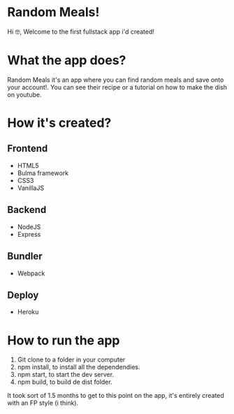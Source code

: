# Random Meals!
Hi 🤓, Welcome to the first fullstack app i'd created!

# What the app does?

Random Meals it's an app where you can find random meals and save onto your account!. 
You can see their recipe or a tutorial on how to make the dish on youtube.

# How it's created?

## Frontend

 - HTML5
 - Bulma framework
 - CSS3
 - VanillaJS


## Backend

 - NodeJS
 - Express

## Bundler
 - Webpack

## Deploy

 - Heroku

# How to run the app

 1. Git clone to a folder in your computer
 2. npm install, to install all the dependendies.
 3. npm start, to start the dev server.
 4. npm build, to build de dist folder.

 
It took sort of 1.5 months to get to this point on the app, it's entirely created with an FP style (i think).